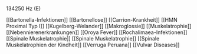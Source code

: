 134250 Hz (E)

[[Bartonella-Infektionen]]
[[Bartonellose]]
[[Carrion-Krankheit]]
[[HMN Proximal Typ I]]
[[Kugelberg-Welander]]
[[Makroglossie]]
[[Muskelatrophie]]
[[Nebennierenerkrankungen]]
[[Oroya Fever]]
[[Rochalimaea-Infektionen]]
[[Spinale Muskelatrophie]]
[[Spinale Muskelatrophie]]
[[Spinale Muskelatrophien der Kindheit]]
[[Verruga Peruana]]
[[Vulvar Diseases]]